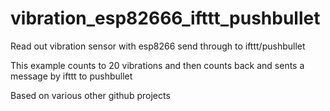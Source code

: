 # vibration_esp82666_ifttt_pushbullet
Read out vibration sensor with esp8266 send through to ifttt/pushbullet

This example counts to 20 vibrations and then counts back and sents a message by ifttt to pushbullet

Based on various other github projects
